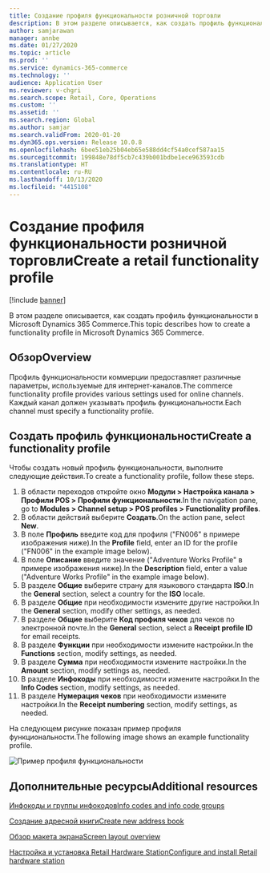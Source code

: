 ```yaml
---
title: Создание профиля функциональности розничной торговли
description: В этом разделе описывается, как создать профиль функциональности в Microsoft Dynamics 365 Commerce.
author: samjarawan
manager: annbe
ms.date: 01/27/2020
ms.topic: article
ms.prod: ''
ms.service: dynamics-365-commerce
ms.technology: ''
audience: Application User
ms.reviewer: v-chgri
ms.search.scope: Retail, Core, Operations
ms.custom: ''
ms.assetid: ''
ms.search.region: Global
ms.author: samjar
ms.search.validFrom: 2020-01-20
ms.dyn365.ops.version: Release 10.0.8
ms.openlocfilehash: 6bee51eb25b04eb65e588dd4cf54a0cef587aa15
ms.sourcegitcommit: 199848e78df5cb7c439b001bdbe1ece963593cdb
ms.translationtype: HT
ms.contentlocale: ru-RU
ms.lasthandoff: 10/13/2020
ms.locfileid: "4415108"
---
```

# <a name="create-a-retail-functionality-profile"></a><span data-ttu-id="e21e1-103">Создание профиля функциональности розничной торговли</span><span class="sxs-lookup"><span data-stu-id="e21e1-103">Create a retail functionality profile</span></span>


[!include [banner](includes/banner.md)]

<span data-ttu-id="e21e1-104">В этом разделе описывается, как создать профиль функциональности в Microsoft Dynamics 365 Commerce.</span><span class="sxs-lookup"><span data-stu-id="e21e1-104">This topic describes how to create a functionality profile in Microsoft Dynamics 365 Commerce.</span></span>

## <a name="overview"></a><span data-ttu-id="e21e1-105">Обзор</span><span class="sxs-lookup"><span data-stu-id="e21e1-105">Overview</span></span>

<span data-ttu-id="e21e1-106">Профиль функциональности коммерции предоставляет различные параметры, используемые для интернет-каналов.</span><span class="sxs-lookup"><span data-stu-id="e21e1-106">The commerce functionality profile provides various settings used for online channels.</span></span> <span data-ttu-id="e21e1-107">Каждый канал должен указывать профиль функциональности.</span><span class="sxs-lookup"><span data-stu-id="e21e1-107">Each channel must specify a functionality profile.</span></span>

## <a name="create-a-functionality-profile"></a><span data-ttu-id="e21e1-108">Создать профиль функциональности</span><span class="sxs-lookup"><span data-stu-id="e21e1-108">Create a functionality profile</span></span>

<span data-ttu-id="e21e1-109">Чтобы создать новый профиль функциональности, выполните следующие действия.</span><span class="sxs-lookup"><span data-stu-id="e21e1-109">To create a functionality profile, follow these steps.</span></span>

1. <span data-ttu-id="e21e1-110">В области переходов откройте окно **Модули \> Настройка канала \> Профили POS \> Профили функциональности**.</span><span class="sxs-lookup"><span data-stu-id="e21e1-110">In the navigation pane, go to **Modules \> Channel setup \> POS profiles \> Functionality profiles**.</span></span>
1. <span data-ttu-id="e21e1-111">В области действий выберите **Создать**.</span><span class="sxs-lookup"><span data-stu-id="e21e1-111">On the action pane, select **New**.</span></span>
1. <span data-ttu-id="e21e1-112">В поле **Профиль** введите код для профиля ("FN006" в примере изображения ниже).</span><span class="sxs-lookup"><span data-stu-id="e21e1-112">In the **Profile** field, enter an ID for the profile ("FN006" in the example image below).</span></span>
1. <span data-ttu-id="e21e1-113">В поле **Описание** введите значение ("Adventure Works Profile" в примере изображения ниже).</span><span class="sxs-lookup"><span data-stu-id="e21e1-113">In the **Description** field, enter a value ("Adventure Works Profile" in the example image below).</span></span>
1. <span data-ttu-id="e21e1-114">В разделе **Общие** выберите страну для языкового стандарта **ISO**.</span><span class="sxs-lookup"><span data-stu-id="e21e1-114">In the **General** section, select a country for the **ISO** locale.</span></span>
1. <span data-ttu-id="e21e1-115">В разделе **Общие** при необходимости измените другие настройки.</span><span class="sxs-lookup"><span data-stu-id="e21e1-115">In the **General** section, modify other settings, as needed.</span></span>
1. <span data-ttu-id="e21e1-116">В разделе **Общие** выберите **Код профиля чеков** для чеков по электронной почте.</span><span class="sxs-lookup"><span data-stu-id="e21e1-116">In the **General** section, select a **Receipt profile ID** for email receipts.</span></span>
1. <span data-ttu-id="e21e1-117">В разделе **Функции** при необходимости измените настройки.</span><span class="sxs-lookup"><span data-stu-id="e21e1-117">In the **Functions** section, modify settings, as needed.</span></span>
1. <span data-ttu-id="e21e1-118">В разделе **Сумма** при необходимости измените настройки.</span><span class="sxs-lookup"><span data-stu-id="e21e1-118">In the **Amount** section, modify settings as, needed.</span></span>
1. <span data-ttu-id="e21e1-119">В разделе **Инфокоды** при необходимости измените настройки.</span><span class="sxs-lookup"><span data-stu-id="e21e1-119">In the **Info Codes** section, modify settings, as needed.</span></span>
1. <span data-ttu-id="e21e1-120">В разделе **Нумерация чеков** при необходимости измените настройки.</span><span class="sxs-lookup"><span data-stu-id="e21e1-120">In the **Receipt numbering** section, modify settings, as needed.</span></span> 
  
<span data-ttu-id="e21e1-121">На следующем рисунке показан пример профиля функциональности.</span><span class="sxs-lookup"><span data-stu-id="e21e1-121">The following image shows an example functionality profile.</span></span>
  
![Пример профиля функциональности](media/retail-functionality-profile.png)

## <a name="additional-resources"></a><span data-ttu-id="e21e1-123">Дополнительные ресурсы</span><span class="sxs-lookup"><span data-stu-id="e21e1-123">Additional resources</span></span>

[<span data-ttu-id="e21e1-124">Инфокоды и группы инфокодов</span><span class="sxs-lookup"><span data-stu-id="e21e1-124">Info codes and info code groups</span></span>](info-codes-retail.md)           

[<span data-ttu-id="e21e1-125">Создание адресной книги</span><span class="sxs-lookup"><span data-stu-id="e21e1-125">Create new address book</span></span>](new-address-book.md) 

[<span data-ttu-id="e21e1-126">Обзор макета экрана</span><span class="sxs-lookup"><span data-stu-id="e21e1-126">Screen layout overview</span></span>](pos-screen-layouts.md)       

[<span data-ttu-id="e21e1-127">Настройка и установка Retail Hardware Station</span><span class="sxs-lookup"><span data-stu-id="e21e1-127">Configure and install Retail hardware station</span></span>](retail-hardware-station-configuration-installation.md) 
